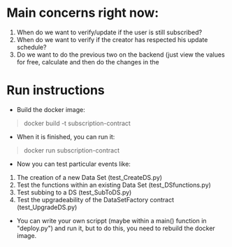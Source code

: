 # Main concerns right now:

1) When do we want to verify/update if the user is still subscribed?
2) When do we want to verify if the creator has respected his update schedule?
3) Do we want to do the previous two on the backend (just view the values for free, calculate and then do the changes in the    

# Run instructions
- Build the docker image:

> docker build -t subscription-contract

- When it is finished, you can run it:

> docker run subscription-contract

- Now you can test particular events like:
1) The creation of a new Data Set (test_CreateDS.py)
2) Test the functions within an existing Data Set (test_DSfunctions.py)
3) Test subbing to a DS (test_SubToDS.py)
4) Test the upgradeability of the DataSetFactory contract (test_UpgradeDS.py)
- You can write your own scrippt (maybe within a main() function in "deploy.py") and run it, but to do this, you need to rebuild the docker image.